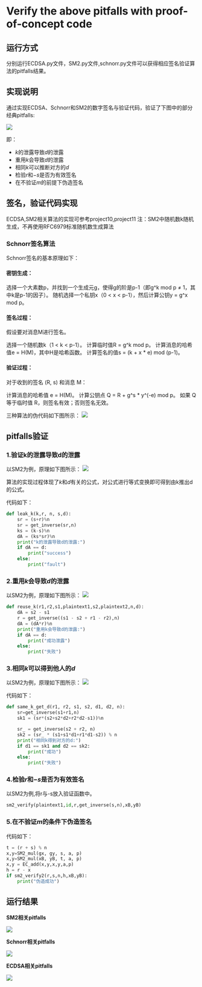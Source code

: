 # Verify the above pitfalls with proof-of-concept code


## 运行方式
分别运行ECDSA.py文件，SM2.py文件,schnorr.py文件可以获得相应签名验证算法的pitfalls结果。

## 实现说明

​通过实现ECDSA、Schnorr和SM2的数字签名与验证代码，验证了下图中的部分经典pitfalls:

![](https://pic.imgdb.cn/item/64ccb3521ddac507cc79d118.jpg)

即：
* $k$的泄露导致$d$的泄露
* 重用$k$会导致$d$的泄露
* 相同$k$可以推断对方的$d$
* 检验$r$和$-s$是否为有效签名
* 在不验证$m$的前提下伪造签名


## 签名，验证代码实现
ECDSA,SM2相关算法的实现可参考project10,project11
注：SM2中随机数k随机生成，不再使用RFC6979标准随机数生成算法

### Schnorr签名算法
Schnorr签名的基本原理如下：

#### 密钥生成：

选择一个大素数p，并找到一个生成元g，使得g的阶是p-1（即g^k mod p ≠ 1，其中k是p-1的因子）。
随机选择一个私钥x（0 < x < p-1），然后计算公钥y = g^x mod p。

#### 签名过程：
假设要对消息M进行签名。

选择一个随机数k（1 < k < p-1）。
计算临时值R = g^k mod p。
计算消息的哈希值e = H(M)，其中H是哈希函数。
计算签名的值s = (k + x * e) mod (p-1)。
#### 验证过程：
对于收到的签名 (R, s) 和消息 M：

计算消息的哈希值 e = H(M)。
计算公钥点 Q = R + g^s * y^(-e) mod p。
如果 Q 等于临时值 R，则签名有效；否则签名无效。

三种算法的伪代码如下图所示：
![](https://pic.imgdb.cn/item/64ccbaa81ddac507cc8b5ad5.jpg)

## pitfalls验证

### 1.验证k的泄露导致d的泄露
以SM2为例，原理如下图所示：
![](https://pic.imgdb.cn/item/64ccbc3b1ddac507cc8efc04.jpg)


算法的实现过程体现了$k$和$d$有关的公式，对公式进行等式变换即可得到由k推出d的公式。

代码如下：

```python
def leak_k(k,r, n, s,d):
    sr = (s+r)%n
    sr = get_inverse(sr,n)
    ks = (k-s)%n
    dA = (ks*sr)%n
    print("k的泄露导致d的泄露:")
    if dA == d:
        print("success")
    else:
        print("fault")
```


### 2.重用$k$会导致$d$的泄露

以SM2为例，原理如下图所示：
![](https://pic.imgdb.cn/item/64ccc5b01ddac507cca5e7c7.jpg)

```python
def reuse_k(r1,r2,s1,plaintext1,s2,plaintext2,n,d):
    dA = s2 - s1
    r = get_inverse((s1 - s2 + r1 - r2),n)
    dA = (dA*r)%n
    print("重用k会导致d的泄露:")
    if dA == d:
        print("成功泄露")
    else:
        print("失败")
```


### 3.相同$k$可以得到他人的$d$
以SM2为例，原理如下图所示：
![](https://pic.imgdb.cn/item/64ccc61c1ddac507cca6e356.jpg)

代码如下：

```python
def same_k_get_d(r1, r2, s1, s2, d1, d2, n):
    sr=get_inverse(s1+r1,n)
    sk1 = (sr*(s2+s2*d2+r2*d2-s1))%n

    sr_ = get_inverse(s2 + r2, n)
    sk2 = (sr_ * (s1+s1*d1+r1*d1-s2)) % n
    print("相同k得到对方的d:")
    if d1 == sk1 and d2 == sk2:
        print("成功")
    else:
        print("失败")
```


### 4.检验$r$和$-s$是否为有效签名

以SM2为例,将r与-s放入验证函数中。
```python
sm2_verify(plaintext1,id,r,get_inverse(s,n),xB,yB)

```

### 5.在不验证$m$的条件下伪造签名
代码如下：
```python
t = (r + s) % n
x,y=SM2_mul(gx, gy, s, a, p)
x,y=SM2_mul(xB, yB, t, a, p)
x,y = EC_add(x,y,x,y,a,p)
h = r - x
if sm2_verify2(r,s,n,h,xB,yB):
    print("伪造成功")
```


## 运行结果

**SM2相关pitfalls**

![](https://pic.imgdb.cn/item/64cccbfa1ddac507ccb3e947.jpg)

**Schnorr相关pitfalls**

![](https://pic.imgdb.cn/item/64cccb1e1ddac507ccb1e959.jpg)

**ECDSA相关pitfalls**

![](https://pic.imgdb.cn/item/64cccafc1ddac507ccb19c6a.jpg)




